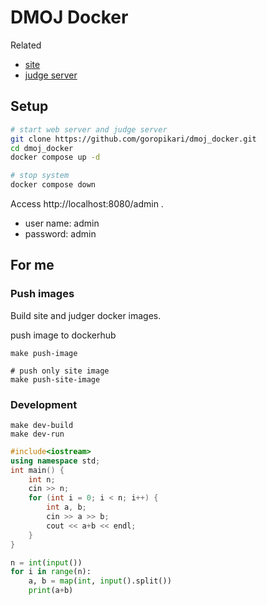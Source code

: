 # DMOJ Docker

Related
- [site](https://github.com/goropikari/online-judge)
- [judge server](https://github.com/goropikari/judge-server)

## Setup

```bash
# start web server and judge server
git clone https://github.com/goropikari/dmoj_docker.git
cd dmoj_docker
docker compose up -d

# stop system
docker compose down
```

Access http://localhost:8080/admin .
- user name: admin
- password: admin


## For me
### Push images
Build site and judger docker images.

push image to dockerhub
```
make push-image

# push only site image
make push-site-image
```

### Development

```
make dev-build
make dev-run
```

```cpp
#include<iostream>
using namespace std;
int main() {
    int n;
    cin >> n;
    for (int i = 0; i < n; i++) {
        int a, b;
        cin >> a >> b;
        cout << a+b << endl;
    }
}
```

```python
n = int(input())
for i in range(n):
    a, b = map(int, input().split())
    print(a+b)
```
